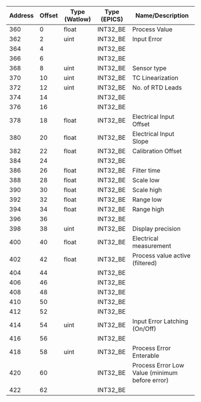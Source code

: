 | Address | Offset | Type (Watlow) | Type (EPICS) | Name/Description                               |
| ------- | ------ | ------------- | ------------ | ---------------------------------------------- |
| 360     | 0      | float         | INT32\_BE    | Process Value                                  |
| 362     | 2      | uint          | INT32\_BE    | Input Error                                    |
| 364     | 4      |               | INT32\_BE    |                                                |
| 366     | 6      |               | INT32\_BE    |                                                |
| 368     | 8      | uint          | INT32\_BE    | Sensor type                                    |
| 370     | 10     | uint          | INT32\_BE    | TC Linearization                               |
| 372     | 12     | uint          | INT32\_BE    | No. of RTD Leads                               |
| 374     | 14     |               | INT32\_BE    |                                                |
| 376     | 16     |               | INT32\_BE    |                                                |
| 378     | 18     | float         | INT32\_BE    | Electrical Input Offset                        |
| 380     | 20     | float         | INT32\_BE    | Electrical Input Slope                         |
| 382     | 22     | float         | INT32\_BE    | Calibration Offset                             |
| 384     | 24     |               | INT32\_BE    |                                                |
| 386     | 26     | float         | INT32\_BE    | Filter time                                    |
| 388     | 28     | float         | INT32\_BE    | Scale low                                      |
| 390     | 30     | float         | INT32\_BE    | Scale high                                     |
| 392     | 32     | float         | INT32\_BE    | Range low                                      |
| 394     | 34     | float         | INT32\_BE    | Range high                                     |
| 396     | 36     |               | INT32\_BE    |                                                |
| 398     | 38     | uint          | INT32\_BE    | Display precision                              |
| 400     | 40     | float         | INT32\_BE    | Electrical measurement                         |
| 402     | 42     | float         | INT32\_BE    | Process value active (filtered)                |
| 404     | 44     |               | INT32\_BE    |                                                |
| 406     | 46     |               | INT32\_BE    |                                                |
| 408     | 48     |               | INT32\_BE    |                                                |
| 410     | 50     |               | INT32\_BE    |                                                |
| 412     | 52     |               | INT32\_BE    |                                                |
| 414     | 54     | uint          | INT32\_BE    | Input Error Latching (On/Off)                  |
| 416     | 56     |               | INT32\_BE    |                                                |
| 418     | 58     | uint          | INT32\_BE    | Process Error Enterable                        |
| 420     | 60     |               | INT32\_BE    | Process Error Low Value (minimum before error) |
| 422     | 62     |               | INT32\_BE    |                                                |
